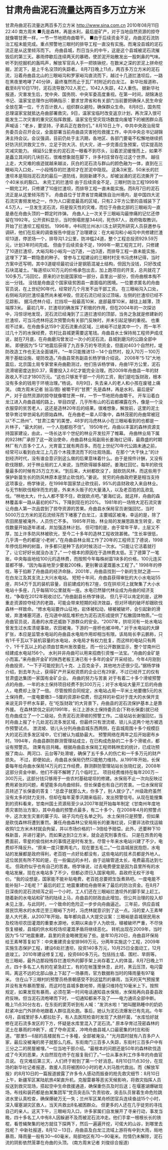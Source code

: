 # 甘肃舟曲泥石流量达两百多万立方米

甘肃舟曲泥石流量达两百多万立方米
http://www.sina.com.cn  2010年08月11日22:40  南方周末
■先是森林，再是水利，最后是矿产，对于当地自然资源的掠夺就像嚼甘蔗一样，一节一节地把舟曲嚼干。
■由于后续资金不足，舟曲泥石流防治工程未能完成。重点预警地三眼村的排导工程一直没有实施。而淹没县城的泥石流正是从这里倾泻而下。
舟曲县城，烈日当头的中午，这是这个县城被泥石流摧毁后的第三天。暴雨停歇后连续两天的暴晒，使淤泥开始散发出一股刺鼻的气味。听不到挖掘机的轰鸣声，解放军官兵人手一把铁锹挖，在数米之深的淤泥上拼命挖掘，淤泥下，是上千名没顶的失踪者。
8月7日晚上11点，两百多万立方米的泥石流，沿着舟曲县北山的三眼峪沟和罗家峪沟直流而下，越过十几道拦渣坝后，一路在黑夜里咆哮了40分钟，最终戛然而止于瓦厂村附近的白龙江。
新华社报道称，截至8月10日17时，泥石流导致702人死亡，1042人失踪，42人重伤。
据新华社报道，灾害发生后，党中央、国务院、中央军委高度重视。在第一时间，胡锦涛总书记、温家宝总理作出明确指示：要求甘肃省和有关部门当前要把确保人民生命安全放在第一位，千方百计救人，组织群众避险，确保群众生命。
8月8日，国务院总理温家宝就抵达舟曲部署救灾。9日，温家宝临时改变返京计划，再次深入很可能发生二次灾害的重灾区指挥救援。温家宝在受灾现场数度向废墟下的被困群众高声喊话：“老乡，要坚持，子弟兵正在救你们。”
8月10日上午，中共中央政治局常务委员会召开会议，全面部署当前舟曲县灾害抢险救援工作，中共中央总书记胡锦涛主持会议。会议强调，目前仍处于主汛期，各地区、各部门要毫不松懈地继续抓好防汛抗洪救灾工作，立足于防大汛、抗大灾，进一步完善应急预案，切实提高防灾减灾能力。
绵延5公里长的泥石流一眼看不到尽头，沿着淤泥缓慢而上，如果不是矗立其间的几块巨石，很难想象就在脚下，许多村庄曾存在过这个世界。
越往上走，大灾难的痕迹就越来越淡，灰白的泥石流与群山的颜色融为一体，直到在三眼峪沟入口处，一小段残存的拦渣坝才在淤泥中隐现。
这条3米宽、50米长的拦渣坝本是阻挡泥石流的最后一道防线，刚刚新建不久，却被汹涌的泥石流撕开了一个40米长的豁口。
未完工的拦渣坝
由于后续资金不足，三眼村防治工程1999年一期完工时，只修建了10座拦渣坝，而排导工程一直未能实施。而8月7日的泥石流正是从这里倾泻而下。
舟曲县位于甘肃省甘南藏族自治州境内，是中国四大泥石流灾害频发地之一，作为人口密度最高的区域，只有2.2平方公里的县城装下了4.5万人，一旦发生泥石流，将是毁灭性的灾难，而位于舟曲北部的三眼峪沟一直是悬在舟曲头顶的一颗定时炸弹。
舟曲人上一次关于三眼峪沟最惨痛的记忆还停留在1992年。公开资料显示，当时倒塌房屋344间，死伤87人，政府吸取教训，开始了拦渣坝工程规划。
1996年，中科院兰州冰川冻土研究所研究人员获邀参与调研，他们在后来的调查报告中提出了治理建议：在大峪沟和小峪沟中共修建拦渣坝13道，停淤场一个，排导沟1.2公里，防冲槛24道，整个工程总投资929.59万元，计划3年时间完成。
但由于后续资金不足，1999年一期工程完工时，只修建了10道拦渣坝，大峪沟和小峪沟一边7道，一边3道，而排导工程一直未能实施，这埋下了第一颗隐患的种子。
曾参与工程建设的三眼村村支书冯虎林记得，当时方案中还写明，其中3道堤坝最初设计是钢筋混凝土结构，但因为没钱，只好改成石块混凝土。“每道坝以10万元的价格承包出去，加上跑项目的开支，总共就花了100多万。”冯回忆，原来的计划是国家给一部分，县里出一部分，但舟曲根本掏不出一分钱。
没钱是舟曲这个国家级贫困县一直面临的困境。一位要求匿名的舟曲官员说，在上世纪90年代，经常好几个月发不出干部工资。
在三眼峪沟入口处，右侧峪沟的拦渣坝虽然尚未被冲毁，但泥石流已经没过顶端，左侧的拦渣坝已经不见踪影。
据冯虎林介绍，拦挡坝一般最高10米，底部最厚10米，越往上越薄，顶端厚3米。
最初几年，拦渣坝的确发挥了积极的作用，但在2004年的一次探访中，冯惊讶地发现，泥石流已经淹到了三道拦渣坝的顶部，当务之急就是修建新的拦渣坝，可当冯虎林将这次预警向有关部门反映时，并未引起足够的重视。
也重视不过来。在舟曲多达159个泥石流重点区域，三峡峪不过是其中一个，而一年不过几十万的水保经费，农村比县城更需要这笔钱。舟曲县水土保持局工程师尹成戌说，就在7月底，在舟曲磨沟曾发过一次小的泥石流，县城到磨沟的公路全部中断。
即便因为“5·12”地震后获得了九百多万的专项资金，但面对403个自然村，堤防改造工作也无法全面铺开。“一年只能推进13－14个自然村，投入70万－100万用于基础设施、堤防改造。”舟曲县常务副县长杨学锋介绍说。
2008年“5·12”大地震后，北京国土局专家曾来舟曲勘测过，他们告诉杨学锋，舟曲1平方公里，泥石流滑坡密度达到0.37，需要投入2.6亿才能完全治理。而2009年舟曲县一年的财政收入不过才1800万元。“这也只够发干部一个月的工资，我们是吃饭财政，根本没有多余的钱用于环境治理。”杨说。
8月9日，失去亲人的老人和小孩在废墟上痛哭。 (南方周末记者 翁洹/图)
被嚼干的“甘蔗”
先是森林，再是水利，最后是矿产，对于自然资源的掠夺就像嚼甘蔗一样，一节一节地把舟曲嚼干。
开车沿着白龙江进入舟曲县城的路上，举目四望，几乎所有山的石岩都裸露在外，像是一个没衣服穿的贫苦老人，这还是造林20年后的结果。很难想象，解放前，这里的泥土曾孕育过举世闻名的原始森林。
在舟曲老一辈人印象中，森林茂密的舟曲常被冠以“不二扬州”、“甘肃江南”的美誉。48岁的冯虎林从小在三眼峪看到的也都是一片林子，“最大的树，一个人抱都抱不住”。
1950年代，舟曲以丰富的森林资源支持国家建设，由此，一场长达半个世纪的林业开发拉开了帷幕。
舟曲林业局下属的923林厂承担了这一政治使命，舟曲县林业局副局长姜海红记得，最鼎盛的时期林厂有六百多个工人，光育苗工就有两百多。而在上世纪70年代公路未通之前，经常可以看到白龙江上几百个木筏漂流而下的壮观场面。
在那个“大干快上”的计划经济时代，没有谁会意识到这么做的后果意味着什么。由于是按件计酬，又没有砍伐限额，对于林业局的工人来说，当然砍得越多越好。姜海红回忆，每年的砍伐量最多的时候有25万立方米。“到后来，大树都砍没了，就砍防风林，而这些用于保护新苗生长的防风林原本是禁止砍伐的。”姜说。
贫穷的舟曲政府更是相当支持这项事业，杨学锋说，在1998年国家禁止砍伐前，95%的县财政收入来自林业。
与无节制砍伐相伴而生的是，外来木头贩子的大量涌入，以及老百姓的乱砍乱伐。“林地太大，什么人都不管不住，砍就砍点吧。”姜海红说。就这样，舟曲的森林覆盖率一路从最初的67%，下降到现在的20%。
1981年的一场特大泥石流灾害让舟曲人第一次品尝到了掠夺资源的苦果。舟曲县水保局官员谢强回忆，当时5000万立方米的泥石流倾泻而下堵塞了白龙江，主要城区被淹，幸运的是，除了农田房屋被淹外，人员伤亡不多。
1985年开始，林业局的发展思路发生转变，砍伐数量开始逐年递减，并加强造林计划。
但可惜的是，由于常年干旱，土层又不厚，加上许多防风林被砍光，至今二十多年的造林工程收效甚微。“生长率很低，几乎清一色的都是‘小老树’。”在舟曲县林业局工作了20年的工程师王了德说，1998年停伐后种的树苗，许多都只是种下去的时候浇过一次水。“只能让它活着就行了，让它好好长就没办法了。”
一个根本的原因在于造林费太低。王了德算了一笔账，中央每亩地给100元的造林费，而按照今年每株树苗1块多的价格，100元连买苗都不够，“因为每亩地至少要栽200株，更别奢谈灌溉蓄水工程了。”
1998年的停伐，等于掐断了舟曲县的经济命脉，2001年，舟曲县找到一个新的生财之道——在白龙江及其支流上大兴水电站。
短短十年间，舟曲县获得审批的大小水电站55座，共54万千瓦的装机容量，目前建成的有27座，仅在拱坝河上就聚集了大小水电站十多座，几乎每隔10公里就有一座。水电已然替代林业成为舟曲的经济支柱，“争取在2012年税收过亿。”舟曲副县长杨学锋说。
但几乎可以肯定的是，这种重走资源掠夺经济的老路，可能会带来短期的经济效益，但对环境的破坏却跟砍伐森林一样致命。“修水电站要炸山征地，岩体被松动，植被被破坏，会引起新的滑坡，弃渣堵塞河道，在沟道中胡乱堆积也为泥石流形成提供了松散固体物质。”一位舟曲官员说，高悬的水库还威胁下游群众的安全。“2007年，拱坝河有一处水电站曾发生过水库溃堤事故，农田被淹，下游的一座桥也被冲垮。”
对于水电站的大肆扩张，本应是监管水电站的舟曲县水电局作用却相当有限。该局局长李云鹏称，只有1千千瓦以下装机容量的水电站，水电局才有权力批复，而这样的电站只有两个，1千千瓦以上的必须由甘南州发改委批，而一份公开数据显示，整个甘南州已经建成水电站156个。
水利并非舟曲可以用来招商引资惟一法宝。“舟曲的金矿是小而富。”来舟曲开金矿的陕西老板王涛已有十多年的金矿开采经验，今年4月刚到舟曲投资，“一下子可能挖到几十克、上百克金子，其他地方还很少见。”据杨学锋介绍，到去年为止，获得矿产开采权资质的企业已有29家，不过已经开工的仅有甘肃盛达集团一家国有金矿企业。
舟曲的努力与苦衷
对于有着二十多个滑坡预警点的舟曲，一年的水土保持项目经费不到300万元；对于水电站大量开工后的舟曲人，电费却上涨了一倍。
尽管按照合同规定，水电站占用一平米土地要缴5元的水土保持费，一度电要缴3－5厘的资源补偿费，但这样的补偿对于庞大的水保开支来说无异于杯水车薪，在“吃饭财政”的大背景下，舟曲县的泥石流保护基本上是靠外援。
在森林禁伐之前的1991年，长江上游水土保持委员会(下称长保委)就已经在舟曲成立了一个二级站，负责泥石流滑坡的预警工作。二级站站长谢强回忆，当时舟曲上报了十几处泥石流多发区域，但最终只有泄流坡、锁儿头这两个地方被选作预警试点。
泄流坡、锁儿头分列舟曲县城东西两侧，在县城周围十多个规模巨大的泥石流多发区域中，它们被认为威胁最大。
预警网络在两年之后开始密布乡村。1994年，舟曲县群防群测管理站成立，在已构成危胁的二十多个滑坡点，都设有预警员。
效果有目共睹。根据舟曲县水保局工程师韩林宏的统计，已成功预报了南山、两河口、云台等7处滑坡，确保了五千多人的伤亡和一千多万元的财产损失。
不过，即便如此，舟曲县水保局仍然只能勉力维持。从1991年开始，长保委每年给舟曲水保局14万元的工作经费，群测群防管理站站长张晓红说，2008年这部分资金中断，他们不得不解聘了几个临时工。
项目经费维持在每年200万－300万元，这部分钱只够用于一些农村基础堤坝的修建。水保局不止一次向反映过费用紧张的问题，希望能多向舟曲倾斜，但长保委也有自己的苦衷。一位水保局官员转述了长保委的答复：“总盘子就那么大，你多了，别人就少了。”
州级政府虽然没有太多的财力支持，但却在每年夏季汛期来临前，发出预警信号。从现在能搜集到的资料看来，甘南州国土资源局至少从2007年就开始每年制定《甘南州年度地质灾害防治方案》，其中舟曲的预警点最多，有二十多个，在2008年4月的预警点中，这次发生灾害的寨子沟、硝子沟均在名单之列。
水土保持只是预警，但如果是砍伐森林将遭到重罚。兼任舟曲森林公安局局长的姜海红说，只要非法砍伐运输收购1立方米木材就会拘留，并以市场价格的1－3倍给予赔偿，此外，还要种下10株新苗，并进行灌护。而如果达到3立方米，就会追究刑事责任。
只是在昂贵的电费面前，零星的偷伐树木的事情还是时有发生。尽管十年来水电站兴建了不少，电费却不降反升。“原来一度只要两毛六，现在要五毛二。”一位县城居民抱怨，水电站的发展都是政府得利，老百姓一点好处都没有，这些电站的技术员都是外地人。
这位居民有所不知的是，在一些偏远的乡村，由于运输管道太长，电费最高达到七毛。
但政府似乎也有自己的苦衷。杨学锋说，过去电费便宜是因为县里所有的水电站发展，现在水电站多了不少，但都必须归入国家电网，县政府无权干涉电价。“我的设想是，国家能不能补贴电费，老百姓总要把生饭煮熟吧。一度电能不能补贴1－2毛呢？”
最后的赶工
地震重建给舟曲带来了最后的防治资金。在8月7日深夜的泥石流倾泻之前一个小时，工人们还在三眼峪拦渣坝外的脚手架上赶工。
随着新的水电站和矿场的陆续上马，舟曲县的财政由此增加，但公共治理的投入却未见上涨，与此同时，一个致命的危险正一步步向舟曲逼近。
三年前，供应县城居民饮用水的水库迁至三眼峪下方时，冯虎林就意识到了这一点。冯的爱人王素琴是人大代表，从2007年开始，每年都向县人大提交议案：三眼峪是县城居民用水及校场坝农田灌溉的重要水源地，长期以来由于人为砍伐，植被破坏严重，不尽快恢复植被，县城的供水和校场坝灌溉矛盾将继续恶化。
转机出现在2009年，当时因为“5·12”地震重建，县里的资金略微宽裕了些。是年10月20日，舟曲县环保局给王素琴答复如下：中央重建资金安排969万元，分两年实施这个工程，2009年实施生态保护工程，建设6处拦渣坝，投资140多万元，10月25日全面动工，12月底竣工。2010年建设修复工程，投资680多万元。包括挡土墙、围栏、旱厕等。
在三眼峪，最外边那段残存拦渣坝外的脚手架上尚存着工人的体温，8月7日晚上11点，四十多名工人有的在紧急赶工，有的在帐篷里休息，此时，黑云压顶，电闪雷鸣，离这不远的北部山脉上下起了一场暴雨，官方数据称当时的降雨量有97毫米。
住在山下三眼村的预警员杨景朝感受不到这猛烈的暴雨，当天的天气预报里并没有发布暴雨警报，而这时在县城多数地带，雨量只维持在10毫米上下。按照规定，如果发现有暴雨，必须在第一时间电话通知县水保局，水保局再向县委县政府反映。但当泥石流咆哮而下时，一切通知都来不及了——电力通讯全部中断。
晚上11点30分左右，在东街的窦芳听到有人喊：“发洪水啦！”她叫醒熟睡中的奶奶赶紧冲出门外拼命地跟着人群往高处跑。事后，她认为泥石流爆发已有先兆。今年6月，县城里好多人都拉肚子，有人去医院检查时发现了大肠杆菌，“水库恰好就修在泥石流多发区的下方，怀疑是水库里混入了泥石流。”
原本孕育过茂密森林的泥土在暴雨的冲刷下，成了夺命泥浆，冲垮舟曲县城人口最密集的村庄和街道。“那里5－6层的高楼就有二十多幢，全部被淹没。”
“光月圆村就有八百多户人家，最后没被淹的房子就那么几栋。东街南门三百多人失踪，东街村三百多户中有三分之二的房屋被埋。”一位当地干部介绍。“最根本的问题还是50年的森林砍伐造成了今天的恶果，大自然现在终于在报复我们了。”一位从事水利工作多年的舟曲官员说。
在灾难后第三天，人们终于盼到了第一个好消息。8月10日11点30分，在现场的新华社记者报道，救援人员将被困60小时的老人刘马胜代救出。而《解放军报》的8月10日的一篇报道披露了许多令人感动而振奋的抢先救灾细节：8月10日上午，新疆军区某陆航旅4架直升机，克服雷暴等恶劣天候影响，将救灾指挥人员投送到救灾现场，搭起空中生命救援通道，确保重伤员及时后送；在堰塞湖爆破现场，布线和装药都是由某集团军“党员突击队”负责验收，突击队员冒着生命危险跳进水里认真检查，确保爆破万无一失；兰州军区某舟桥团官兵连续奋战15个小时，深入堰塞湖灾区救人，当天共救出8名被困群众。
但更多的人还在几乎徒劳的寻找自己的亲人。这天下午，三眼峪沟入口，许多家属们自发展开了寻亲行动，事发当晚，四十多名工人中有8人因躲避不及而被泥石流冲走。他们手拿一根根长长的铁棍，看苍蝇聚集的地方就往下探两下，然后一遍遍开挖，可偌大的山谷，到哪里去找呢？
中新社报道，8月12－13日，舟曲县及白龙江流域上游将有中到大雨，局地暴雨，降雨量一般有30～60毫米，局部地区有70～90毫米。险情仍未解除，泥石流的阴影依然笼罩在舟曲的头顶。
(南方周末记者 刘俊综合报道)

